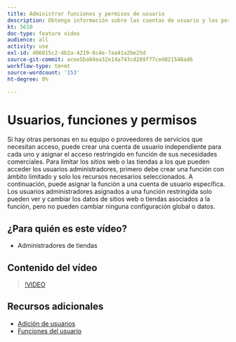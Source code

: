 ```yaml
---
title: Administrar funciones y permisos de usuario
description: Obtenga información sobre las cuentas de usuario y los permisos utilizados para controlar el acceso a [!DNL Commerce] sitio web y almacene datos en el administrador.
kt: 5610
doc-type: feature video
audience: all
activity: use
exl-id: d06815c2-4b2a-4219-8c4e-7aa41a2be25d
source-git-commit: acee5ba84ea32e14a743cd269f77ced821548ad6
workflow-type: tm+mt
source-wordcount: '153'
ht-degree: 0%

---
```


# Usuarios, funciones y permisos

Si hay otras personas en su equipo o proveedores de servicios que necesitan acceso, puede crear una cuenta de usuario independiente para cada uno y asignar el acceso restringido en función de sus necesidades comerciales. Para limitar los sitios web o las tiendas a los que pueden acceder los usuarios administradores, primero debe crear una función con ámbito limitado y solo los recursos necesarios seleccionados. A continuación, puede asignar la función a una cuenta de usuario específica. Los usuarios administradores asignados a una función restringida solo pueden ver y cambiar los datos de sitios web o tiendas asociados a la función, pero no pueden cambiar ninguna configuración global o datos.

## ¿Para quién es este vídeo?

- Administradores de tiendas

## Contenido del vídeo

>[!VIDEO](https://video.tv.adobe.com/v/343654?quality=12&learn=on)

## Recursos adicionales

- [Adición de usuarios](https://docs.magento.com/user-guide/system/permissions-users-all.html)
- [Funciones del usuario](https://docs.magento.com/user-guide/system/permissions-user-roles.html)
